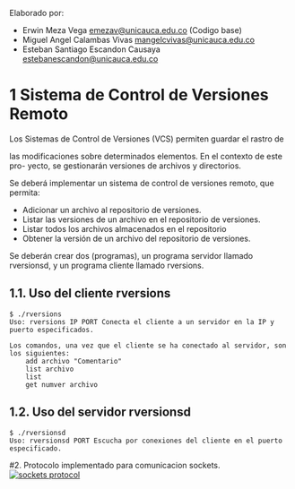 Elaborado por: 

- Erwin Meza Vega <emezav@unicauca.edu.co> (Codigo base)
- Miguel Angel Calambas Vivas <mangelcvivas@unicauca.edu.co>
- Esteban Santiago Escandon Causaya <estebanescandon@unicauca.edu.co>

# 1 Sistema de Control de Versiones Remoto
Los Sistemas de Control de Versiones (VCS) permiten guardar el rastro de

las modificaciones sobre determinados elementos. En el contexto de este pro-
yecto, se gestionarán versiones de archivos y directorios.

Se deberá implementar un sistema de control de versiones remoto, que
permita:
- Adicionar un archivo al repositorio de versiones.
- Listar las versiones de un archivo en el repositorio de versiones.
- Listar todos los archivos almacenados en el repositorio
- Obtener la versión de un archivo del repositorio de versiones.

Se deberán crear dos (programas), un programa servidor llamado rversionsd,
y un programa cliente llamado rversions.

## 1.1. Uso del cliente rversions
    $ ./rversions
    Uso: rversions IP PORT Conecta el cliente a un servidor en la IP y puerto especificados.
    
    Los comandos, una vez que el cliente se ha conectado al servidor, son los siguientes:
    	add archivo "Comentario"
    	list archivo
    	list
    	get numver archivo
    
## 1.2. Uso del servidor rversionsd
    $ ./rversionsd
    Uso: rversionsd PORT Escucha por conexiones del cliente en el puerto especificado.
#2. Protocolo implementado para comunicacion sockets.
[![sockets protocol](https://i.imgur.com/bX3jyxi.png "sockets protocol")](http://https://i.imgur.com/bX3jyxi.png "sockets protocol")